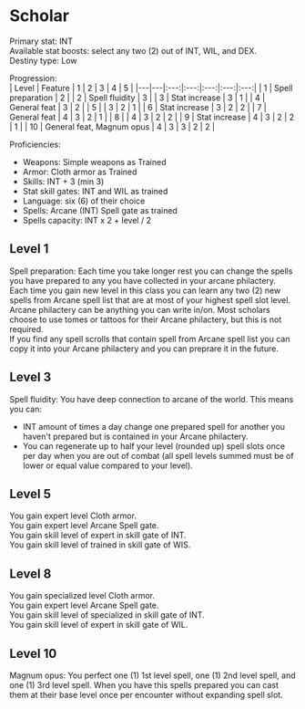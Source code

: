 # Scholar

Primary stat: INT  
Available stat boosts: select any two (2) out of INT, WIL, and DEX.  
Destiny type: Low

Progression:  
| Level | Feature | 1 | 2 | 3 | 4 | 5 |
|---|---|:---:|:---:|:---:|:---:|:---:|
| 1 | Spell preparation | 2 |
| 2 | Spell fluidity | 3 |
| 3 | Stat increase | 3 | 1 |
| 4 | General feat | 3 | 2 |
| 5 |  | 3 | 2 | 1 |
| 6 | Stat increase | 3 | 2 | 2 |
| 7 | General feat | 4 | 3 | 2 | 1 |
| 8 |  | 4 | 3 | 2 | 2 |
| 9 | Stat increase | 4 | 3 | 2 | 2 | 1 |
| 10 | General feat, Magnum opus | 4 | 3 | 3 | 2 | 2 |

Proficiencies:
- Weapons: Simple weapons as Trained
- Armor: Cloth armor as Trained
- Skills: INT + 3 (min 3)
- Stat skill gates: INT and WIL as trained
- Language: six (6) of their choice
- Spells: Arcane (INT) Spell gate as trained
- Spells capacity: INT x 2 + level / 2

## Level 1

Spell preparation: Each time you take longer rest you can change the spells you have prepared to any you have collected in your arcane philactery.  
Each time you gain new level in this class you can learn any two (2) new spells from Arcane spell list that are at most of your highest spell slot level.  
Arcane philactery can be anything you can write in/on. Most scholars choose to use tomes or tattoos for their Arcane philactery, but this is not required.  
If you find any spell scrolls that contain spell from Arcane spell list you can copy it into your Arcane philactery and you can preprare it in the future.

## Level 3

Spell fluidity: You have deep connection to arcane of the world. This means you can:  
- INT amount of times a day change one prepared spell for another you haven't prepared but is contained in your Arcane philactery.
- You can regenerate up to half your level (rounded up) spell slots once per day when you are out of combat (all spell levels summed must be of lower or equal value compared to your level).

## Level 5

You gain expert level Cloth armor.  
You gain expert level Arcane Spell gate.  
You gain skill level of expert in skill gate of INT.  
You gain skill level of trained in skill gate of WIS.  


## Level 8

You gain specialized level Cloth armor.  
You gain expert level Arcane Spell gate.  
You gain skill level of specialized in skill gate of INT.  
You gain skill level of expert in skill gate of WIL.  

## Level 10

Magnum opus: You perfect one (1) 1st level spell, one (1) 2nd level spell, and one (1) 3rd level spell. When you have this spells prepared you can cast them at their base level once per encounter without expanding spell slot.
